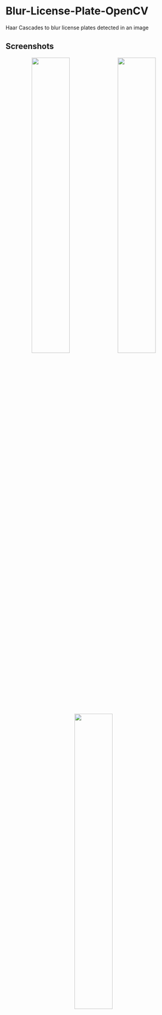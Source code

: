 
# Blur-License-Plate-OpenCV

Haar Cascades to blur license plates detected in an image


## Screenshots

<p align="center">
  <img alt="" src="" width="45%">
  <img alt="" src="" width="45%">
  &nbsp; &nbsp; &nbsp; &nbsp;
  <img alt="" src="" width="45%">
  &nbsp; &nbsp; &nbsp; &nbsp; 


</p>

